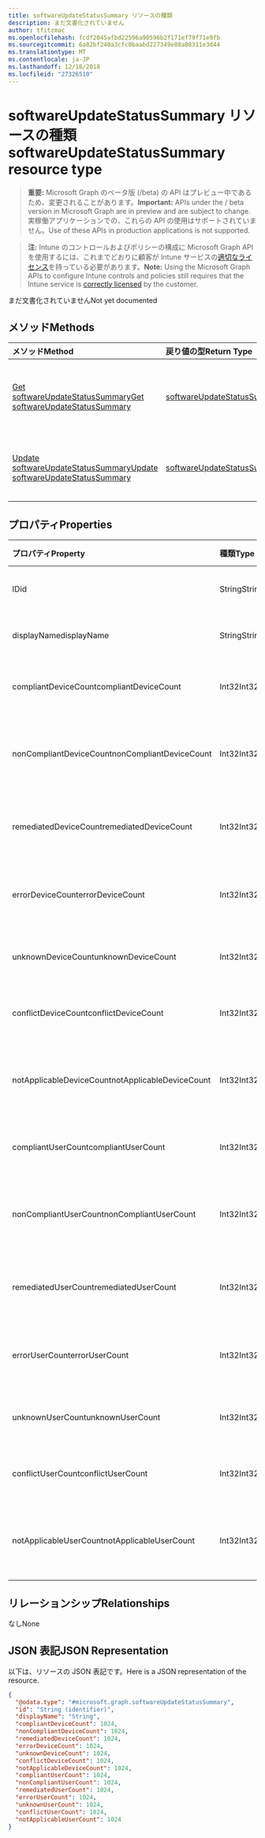 ```yaml
---
title: softwareUpdateStatusSummary リソースの種類
description: まだ文書化されていません
author: tfitzmac
ms.openlocfilehash: fcdf2045afbd22596a90596b2f171ef79f71e9fb
ms.sourcegitcommit: 6a82bf240a3cfc0baabd227349e08a08311e3d44
ms.translationtype: MT
ms.contentlocale: ja-JP
ms.lasthandoff: 12/18/2018
ms.locfileid: "27326510"
---
```

# <a name="softwareupdatestatussummary-resource-type"></a><span data-ttu-id="a78c2-103">softwareUpdateStatusSummary リソースの種類</span><span class="sxs-lookup"><span data-stu-id="a78c2-103">softwareUpdateStatusSummary resource type</span></span>

> <span data-ttu-id="a78c2-104">**重要:** Microsoft Graph のベータ版 (/beta) の API はプレビュー中であるため、変更されることがあります。</span><span class="sxs-lookup"><span data-stu-id="a78c2-104">**Important:** APIs under the / beta version in Microsoft Graph are in preview and are subject to change.</span></span> <span data-ttu-id="a78c2-105">実稼働アプリケーションでの、これらの API の使用はサポートされていません。</span><span class="sxs-lookup"><span data-stu-id="a78c2-105">Use of these APIs in production applications is not supported.</span></span>

> <span data-ttu-id="a78c2-106">**注:** Intune のコントロールおよびポリシーの構成に Microsoft Graph API を使用するには、これまでどおりに顧客が Intune サービスの[適切なライセンス](https://go.microsoft.com/fwlink/?linkid=839381)を持っている必要があります。</span><span class="sxs-lookup"><span data-stu-id="a78c2-106">**Note:** Using the Microsoft Graph APIs to configure Intune controls and policies still requires that the Intune service is [correctly licensed](https://go.microsoft.com/fwlink/?linkid=839381) by the customer.</span></span>

<span data-ttu-id="a78c2-107">まだ文書化されていません</span><span class="sxs-lookup"><span data-stu-id="a78c2-107">Not yet documented</span></span>
## <a name="methods"></a><span data-ttu-id="a78c2-108">メソッド</span><span class="sxs-lookup"><span data-stu-id="a78c2-108">Methods</span></span>
|<span data-ttu-id="a78c2-109">メソッド</span><span class="sxs-lookup"><span data-stu-id="a78c2-109">Method</span></span>|<span data-ttu-id="a78c2-110">戻り値の型</span><span class="sxs-lookup"><span data-stu-id="a78c2-110">Return Type</span></span>|<span data-ttu-id="a78c2-111">説明</span><span class="sxs-lookup"><span data-stu-id="a78c2-111">Description</span></span>|
|:---|:---|:---|
|[<span data-ttu-id="a78c2-112">Get softwareUpdateStatusSummary</span><span class="sxs-lookup"><span data-stu-id="a78c2-112">Get softwareUpdateStatusSummary</span></span>](../api/intune-deviceconfig-softwareupdatestatussummary-get.md)|[<span data-ttu-id="a78c2-113">softwareUpdateStatusSummary</span><span class="sxs-lookup"><span data-stu-id="a78c2-113">softwareUpdateStatusSummary</span></span>](../resources/intune-deviceconfig-softwareupdatestatussummary.md)|<span data-ttu-id="a78c2-114">[softwareUpdateStatusSummary](../resources/intune-deviceconfig-softwareupdatestatussummary.md) オブジェクトのプロパティとリレーションシップを読み取ります。</span><span class="sxs-lookup"><span data-stu-id="a78c2-114">Read properties and relationships of the [softwareUpdateStatusSummary](../resources/intune-deviceconfig-softwareupdatestatussummary.md) object.</span></span>|
|[<span data-ttu-id="a78c2-115">Update softwareUpdateStatusSummary</span><span class="sxs-lookup"><span data-stu-id="a78c2-115">Update softwareUpdateStatusSummary</span></span>](../api/intune-deviceconfig-softwareupdatestatussummary-update.md)|[<span data-ttu-id="a78c2-116">softwareUpdateStatusSummary</span><span class="sxs-lookup"><span data-stu-id="a78c2-116">softwareUpdateStatusSummary</span></span>](../resources/intune-deviceconfig-softwareupdatestatussummary.md)|<span data-ttu-id="a78c2-117">[softwareUpdateStatusSummary](../resources/intune-deviceconfig-softwareupdatestatussummary.md) オブジェクトのプロパティを更新します。</span><span class="sxs-lookup"><span data-stu-id="a78c2-117">Update the properties of a [softwareUpdateStatusSummary](../resources/intune-deviceconfig-softwareupdatestatussummary.md) object.</span></span>|

## <a name="properties"></a><span data-ttu-id="a78c2-118">プロパティ</span><span class="sxs-lookup"><span data-stu-id="a78c2-118">Properties</span></span>
|<span data-ttu-id="a78c2-119">プロパティ</span><span class="sxs-lookup"><span data-stu-id="a78c2-119">Property</span></span>|<span data-ttu-id="a78c2-120">種類</span><span class="sxs-lookup"><span data-stu-id="a78c2-120">Type</span></span>|<span data-ttu-id="a78c2-121">説明</span><span class="sxs-lookup"><span data-stu-id="a78c2-121">Description</span></span>|
|:---|:---|:---|
|<span data-ttu-id="a78c2-122">ID</span><span class="sxs-lookup"><span data-stu-id="a78c2-122">id</span></span>|<span data-ttu-id="a78c2-123">String</span><span class="sxs-lookup"><span data-stu-id="a78c2-123">String</span></span>|<span data-ttu-id="a78c2-124">エンティティのキー。</span><span class="sxs-lookup"><span data-stu-id="a78c2-124">Key of the entity.</span></span>|
|<span data-ttu-id="a78c2-125">displayName</span><span class="sxs-lookup"><span data-stu-id="a78c2-125">displayName</span></span>|<span data-ttu-id="a78c2-126">String</span><span class="sxs-lookup"><span data-stu-id="a78c2-126">String</span></span>|<span data-ttu-id="a78c2-127">ポリシーの名前。</span><span class="sxs-lookup"><span data-stu-id="a78c2-127">The name of the policy.</span></span>|
|<span data-ttu-id="a78c2-128">compliantDeviceCount</span><span class="sxs-lookup"><span data-stu-id="a78c2-128">compliantDeviceCount</span></span>|<span data-ttu-id="a78c2-129">Int32</span><span class="sxs-lookup"><span data-stu-id="a78c2-129">Int32</span></span>|<span data-ttu-id="a78c2-130">準拠デバイスの数。</span><span class="sxs-lookup"><span data-stu-id="a78c2-130">Number of compliant devices.</span></span>|
|<span data-ttu-id="a78c2-131">nonCompliantDeviceCount</span><span class="sxs-lookup"><span data-stu-id="a78c2-131">nonCompliantDeviceCount</span></span>|<span data-ttu-id="a78c2-132">Int32</span><span class="sxs-lookup"><span data-stu-id="a78c2-132">Int32</span></span>|<span data-ttu-id="a78c2-133">準拠していないデバイスの数。</span><span class="sxs-lookup"><span data-stu-id="a78c2-133">Number of non compliant devices.</span></span>|
|<span data-ttu-id="a78c2-134">remediatedDeviceCount</span><span class="sxs-lookup"><span data-stu-id="a78c2-134">remediatedDeviceCount</span></span>|<span data-ttu-id="a78c2-135">Int32</span><span class="sxs-lookup"><span data-stu-id="a78c2-135">Int32</span></span>|<span data-ttu-id="a78c2-136">修復済みデバイスの数。</span><span class="sxs-lookup"><span data-stu-id="a78c2-136">Number of remediated devices.</span></span>|
|<span data-ttu-id="a78c2-137">errorDeviceCount</span><span class="sxs-lookup"><span data-stu-id="a78c2-137">errorDeviceCount</span></span>|<span data-ttu-id="a78c2-138">Int32</span><span class="sxs-lookup"><span data-stu-id="a78c2-138">Int32</span></span>|<span data-ttu-id="a78c2-139">エラーが発生したデバイスの数。</span><span class="sxs-lookup"><span data-stu-id="a78c2-139">Number of devices had error.</span></span>|
|<span data-ttu-id="a78c2-140">unknownDeviceCount</span><span class="sxs-lookup"><span data-stu-id="a78c2-140">unknownDeviceCount</span></span>|<span data-ttu-id="a78c2-141">Int32</span><span class="sxs-lookup"><span data-stu-id="a78c2-141">Int32</span></span>|<span data-ttu-id="a78c2-142">不明なデバイスの数。</span><span class="sxs-lookup"><span data-stu-id="a78c2-142">Number of unknown devices.</span></span>|
|<span data-ttu-id="a78c2-143">conflictDeviceCount</span><span class="sxs-lookup"><span data-stu-id="a78c2-143">conflictDeviceCount</span></span>|<span data-ttu-id="a78c2-144">Int32</span><span class="sxs-lookup"><span data-stu-id="a78c2-144">Int32</span></span>|<span data-ttu-id="a78c2-145">競合デバイスの数。</span><span class="sxs-lookup"><span data-stu-id="a78c2-145">Number of conflict devices.</span></span>|
|<span data-ttu-id="a78c2-146">notApplicableDeviceCount</span><span class="sxs-lookup"><span data-stu-id="a78c2-146">notApplicableDeviceCount</span></span>|<span data-ttu-id="a78c2-147">Int32</span><span class="sxs-lookup"><span data-stu-id="a78c2-147">Int32</span></span>|<span data-ttu-id="a78c2-148">該当しないデバイスの数。</span><span class="sxs-lookup"><span data-stu-id="a78c2-148">Number of not applicable devices.</span></span>|
|<span data-ttu-id="a78c2-149">compliantUserCount</span><span class="sxs-lookup"><span data-stu-id="a78c2-149">compliantUserCount</span></span>|<span data-ttu-id="a78c2-150">Int32</span><span class="sxs-lookup"><span data-stu-id="a78c2-150">Int32</span></span>|<span data-ttu-id="a78c2-151">準拠ユーザーの数。</span><span class="sxs-lookup"><span data-stu-id="a78c2-151">Number of compliant users.</span></span>|
|<span data-ttu-id="a78c2-152">nonCompliantUserCount</span><span class="sxs-lookup"><span data-stu-id="a78c2-152">nonCompliantUserCount</span></span>|<span data-ttu-id="a78c2-153">Int32</span><span class="sxs-lookup"><span data-stu-id="a78c2-153">Int32</span></span>|<span data-ttu-id="a78c2-154">準拠していないユーザーの数。</span><span class="sxs-lookup"><span data-stu-id="a78c2-154">Number of non compliant users.</span></span>|
|<span data-ttu-id="a78c2-155">remediatedUserCount</span><span class="sxs-lookup"><span data-stu-id="a78c2-155">remediatedUserCount</span></span>|<span data-ttu-id="a78c2-156">Int32</span><span class="sxs-lookup"><span data-stu-id="a78c2-156">Int32</span></span>|<span data-ttu-id="a78c2-157">修復済みユーザーの数。</span><span class="sxs-lookup"><span data-stu-id="a78c2-157">Number of remediated users.</span></span>|
|<span data-ttu-id="a78c2-158">errorUserCount</span><span class="sxs-lookup"><span data-stu-id="a78c2-158">errorUserCount</span></span>|<span data-ttu-id="a78c2-159">Int32</span><span class="sxs-lookup"><span data-stu-id="a78c2-159">Int32</span></span>|<span data-ttu-id="a78c2-160">エラーが発生したユーザーの数。</span><span class="sxs-lookup"><span data-stu-id="a78c2-160">Number of users had error.</span></span>|
|<span data-ttu-id="a78c2-161">unknownUserCount</span><span class="sxs-lookup"><span data-stu-id="a78c2-161">unknownUserCount</span></span>|<span data-ttu-id="a78c2-162">Int32</span><span class="sxs-lookup"><span data-stu-id="a78c2-162">Int32</span></span>|<span data-ttu-id="a78c2-163">不明なユーザーの数。</span><span class="sxs-lookup"><span data-stu-id="a78c2-163">Number of unknown users.</span></span>|
|<span data-ttu-id="a78c2-164">conflictUserCount</span><span class="sxs-lookup"><span data-stu-id="a78c2-164">conflictUserCount</span></span>|<span data-ttu-id="a78c2-165">Int32</span><span class="sxs-lookup"><span data-stu-id="a78c2-165">Int32</span></span>|<span data-ttu-id="a78c2-166">競合ユーザーの数。</span><span class="sxs-lookup"><span data-stu-id="a78c2-166">Number of conflict users.</span></span>|
|<span data-ttu-id="a78c2-167">notApplicableUserCount</span><span class="sxs-lookup"><span data-stu-id="a78c2-167">notApplicableUserCount</span></span>|<span data-ttu-id="a78c2-168">Int32</span><span class="sxs-lookup"><span data-stu-id="a78c2-168">Int32</span></span>|<span data-ttu-id="a78c2-169">該当しないユーザーの数。</span><span class="sxs-lookup"><span data-stu-id="a78c2-169">Number of not applicable users.</span></span>|

## <a name="relationships"></a><span data-ttu-id="a78c2-170">リレーションシップ</span><span class="sxs-lookup"><span data-stu-id="a78c2-170">Relationships</span></span>
<span data-ttu-id="a78c2-171">なし</span><span class="sxs-lookup"><span data-stu-id="a78c2-171">None</span></span>
## <a name="json-representation"></a><span data-ttu-id="a78c2-172">JSON 表記</span><span class="sxs-lookup"><span data-stu-id="a78c2-172">JSON Representation</span></span>
<span data-ttu-id="a78c2-173">以下は、リソースの JSON 表記です。</span><span class="sxs-lookup"><span data-stu-id="a78c2-173">Here is a JSON representation of the resource.</span></span>
<!-- {
  "blockType": "resource",
  "keyProperty": "id",
  "@odata.type": "microsoft.graph.softwareUpdateStatusSummary"
}
-->
``` json
{
  "@odata.type": "#microsoft.graph.softwareUpdateStatusSummary",
  "id": "String (identifier)",
  "displayName": "String",
  "compliantDeviceCount": 1024,
  "nonCompliantDeviceCount": 1024,
  "remediatedDeviceCount": 1024,
  "errorDeviceCount": 1024,
  "unknownDeviceCount": 1024,
  "conflictDeviceCount": 1024,
  "notApplicableDeviceCount": 1024,
  "compliantUserCount": 1024,
  "nonCompliantUserCount": 1024,
  "remediatedUserCount": 1024,
  "errorUserCount": 1024,
  "unknownUserCount": 1024,
  "conflictUserCount": 1024,
  "notApplicableUserCount": 1024
}
```





